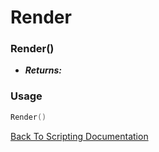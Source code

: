 # Render

### Render()
- ***Returns:*** 

### Usage

```Lua
Render()
```


[Back To Scripting Documentation](../README.md)
